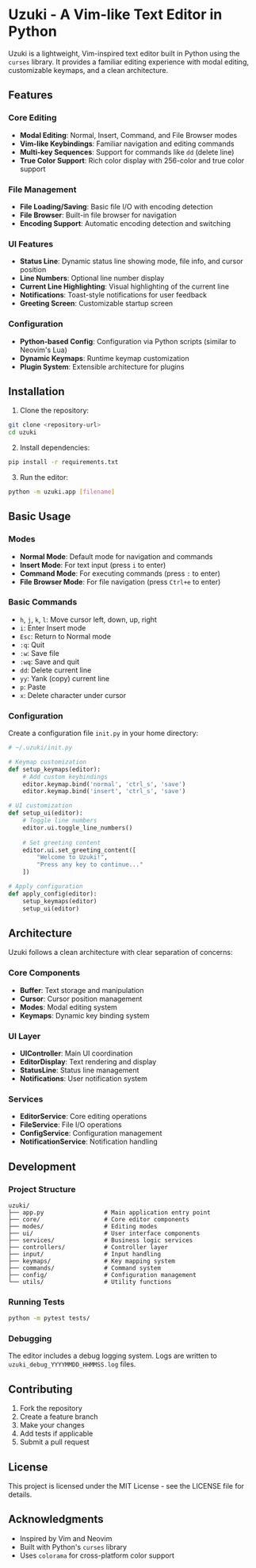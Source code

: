 # Uzuki - A Vim-like Text Editor in Python

Uzuki is a lightweight, Vim-inspired text editor built in Python using the `curses` library. It provides a familiar editing experience with modal editing, customizable keymaps, and a clean architecture.

## Features

### Core Editing
- **Modal Editing**: Normal, Insert, Command, and File Browser modes
- **Vim-like Keybindings**: Familiar navigation and editing commands
- **Multi-key Sequences**: Support for commands like `dd` (delete line)
- **True Color Support**: Rich color display with 256-color and true color support

### File Management
- **File Loading/Saving**: Basic file I/O with encoding detection
- **File Browser**: Built-in file browser for navigation
- **Encoding Support**: Automatic encoding detection and switching

### UI Features
- **Status Line**: Dynamic status line showing mode, file info, and cursor position
- **Line Numbers**: Optional line number display
- **Current Line Highlighting**: Visual highlighting of the current line
- **Notifications**: Toast-style notifications for user feedback
- **Greeting Screen**: Customizable startup screen

### Configuration
- **Python-based Config**: Configuration via Python scripts (similar to Neovim's Lua)
- **Dynamic Keymaps**: Runtime keymap customization
- **Plugin System**: Extensible architecture for plugins

## Installation

1. Clone the repository:
```bash
git clone <repository-url>
cd uzuki
```

2. Install dependencies:
```bash
pip install -r requirements.txt
```

3. Run the editor:
```bash
python -m uzuki.app [filename]
```

## Basic Usage

### Modes
- **Normal Mode**: Default mode for navigation and commands
- **Insert Mode**: For text input (press `i` to enter)
- **Command Mode**: For executing commands (press `:` to enter)
- **File Browser Mode**: For file navigation (press `Ctrl+e` to enter)

### Basic Commands
- `h`, `j`, `k`, `l`: Move cursor left, down, up, right
- `i`: Enter Insert mode
- `Esc`: Return to Normal mode
- `:q`: Quit
- `:w`: Save file
- `:wq`: Save and quit
- `dd`: Delete current line
- `yy`: Yank (copy) current line
- `p`: Paste
- `x`: Delete character under cursor

### Configuration

Create a configuration file `init.py` in your home directory:

```python
# ~/.uzuki/init.py

# Keymap customization
def setup_keymaps(editor):
    # Add custom keybindings
    editor.keymap.bind('normal', 'ctrl_s', 'save')
    editor.keymap.bind('insert', 'ctrl_s', 'save')

# UI customization
def setup_ui(editor):
    # Toggle line numbers
    editor.ui.toggle_line_numbers()
    
    # Set greeting content
    editor.ui.set_greeting_content([
        "Welcome to Uzuki!",
        "Press any key to continue..."
    ])

# Apply configuration
def apply_config(editor):
    setup_keymaps(editor)
    setup_ui(editor)
```

## Architecture

Uzuki follows a clean architecture with clear separation of concerns:

### Core Components
- **Buffer**: Text storage and manipulation
- **Cursor**: Cursor position management
- **Modes**: Modal editing system
- **Keymaps**: Dynamic key binding system

### UI Layer
- **UIController**: Main UI coordination
- **EditorDisplay**: Text rendering and display
- **StatusLine**: Status line management
- **Notifications**: User notification system

### Services
- **EditorService**: Core editing operations
- **FileService**: File I/O operations
- **ConfigService**: Configuration management
- **NotificationService**: Notification handling

## Development

### Project Structure
```
uzuki/
├── app.py                 # Main application entry point
├── core/                  # Core editor components
├── modes/                 # Editing modes
├── ui/                    # User interface components
├── services/              # Business logic services
├── controllers/           # Controller layer
├── input/                 # Input handling
├── keymaps/               # Key mapping system
├── commands/              # Command system
├── config/                # Configuration management
└── utils/                 # Utility functions
```

### Running Tests
```bash
python -m pytest tests/
```

### Debugging
The editor includes a debug logging system. Logs are written to `uzuki_debug_YYYYMMDD_HHMMSS.log` files.

## Contributing

1. Fork the repository
2. Create a feature branch
3. Make your changes
4. Add tests if applicable
5. Submit a pull request

## License

This project is licensed under the MIT License - see the LICENSE file for details.

## Acknowledgments

- Inspired by Vim and Neovim
- Built with Python's `curses` library
- Uses `colorama` for cross-platform color support 